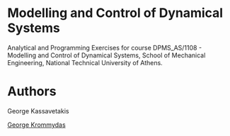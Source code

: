 # Modelling and Control of Dynamical Systems

Analytical and Programming Exercises for course DPMS_AS/1108 - Modelling and Control of Dynamical Systems, School of Mechanical Engineering, National Technical University of Athens.

# Authors

George Kassavetakis

[George Krommydas](https://github.com/GeoKrom)
